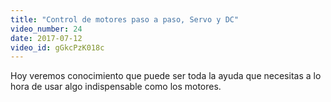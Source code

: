 ```yaml
---
title: "Control de motores paso a paso, Servo y DC"
video_number: 24
date: 2017-07-12
video_id: gGkcPzK018c
---
```

Hoy veremos conocimiento que puede ser toda la ayuda que necesitas a lo hora de  usar algo indispensable como los motores.
